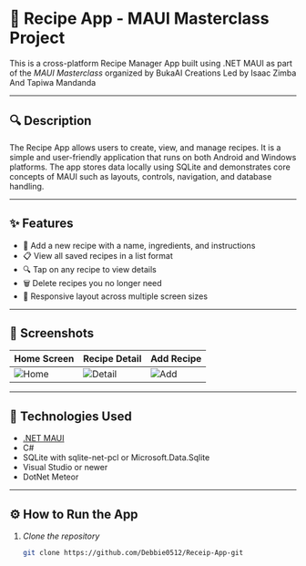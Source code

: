# 🍲 Recipe App - MAUI Masterclass Project

This is a cross-platform Recipe Manager App built using .NET MAUI as part of the *MAUI Masterclass* organized by BukaAI Creations Led by Isaac Zimba And Tapiwa Mandanda

---

## 🔍 Description

The Recipe App allows users to create, view, and manage recipes. It is a simple and user-friendly application that runs on both Android and Windows platforms. The app stores data locally using SQLite and demonstrates core concepts of MAUI such as layouts, controls, navigation, and database handling.

---

## ✨ Features

- 📝 Add a new recipe with a name, ingredients, and instructions  
- 📋 View all saved recipes in a list format  
- 🔍 Tap on any recipe to view details  
- 🗑 Delete recipes you no longer need  
- 📱 Responsive layout across multiple screen sizes

---

## 📸 Screenshots

| Home Screen | Recipe Detail | Add Recipe |
|-------------|----------------|-------------|
| ![Home](./Screenshots/home_screen.png) | ![Detail](./Screenshots/detail_screen.png) | ![Add](./Screenshots/add_screen.png) |


---

## 🧪 Technologies Used

- [.NET MAUI](https://learn.microsoft.com/en-us/dotnet/maui/)
- C#
- SQLite with sqlite-net-pcl or Microsoft.Data.Sqlite
- Visual Studio or newer
- DotNet Meteor

---

## ⚙ How to Run the App

1. *Clone the repository*
   ```bash
   git clone https://github.com/Debbie0512/Receip-App-git